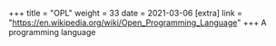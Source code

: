 +++
title = "OPL"
weight = 33
date = 2021-03-06
[extra]
link = "https://en.wikipedia.org/wiki/Open_Programming_Language"
+++
A programming language

